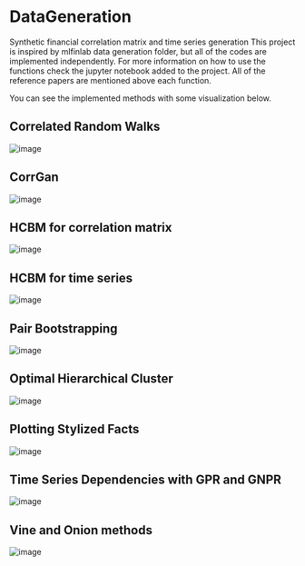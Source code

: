 # DataGeneration
Synthetic financial correlation matrix and time series generation
This project is inspired by mlfinlab data generation folder, but all of the codes are implemented independently. 
For more information on how to use the functions check the jupyter notebook added to the project. 
All of the reference papers are mentioned above each function. 

You can see the implemented methods with some visualization below. 

## Correlated Random Walks
![image](https://user-images.githubusercontent.com/36361539/184535768-95d1cf8e-2128-435e-979f-c1800bb509b3.png)

## CorrGan
![image](https://user-images.githubusercontent.com/36361539/184535804-e0b53a28-f589-4995-8bea-2e21e7ec919e.png)

## HCBM for correlation matrix
![image](https://user-images.githubusercontent.com/36361539/184535815-177b842f-8b65-4e62-aac6-f0f1ef0e1fbe.png)

## HCBM for time series
![image](https://user-images.githubusercontent.com/36361539/184535830-45c1539f-3739-47d6-9a67-d8a069d5f500.png)

## Pair Bootstrapping
![image](https://user-images.githubusercontent.com/36361539/184535844-d22d8541-aab4-43af-aebb-f644d53a2062.png)

## Optimal Hierarchical Cluster
![image](https://user-images.githubusercontent.com/36361539/184535857-b4f23da3-9ddd-4b1f-adb0-6015be19da2a.png)

## Plotting Stylized Facts
![image](https://user-images.githubusercontent.com/36361539/184535869-1a3a606d-2cb2-4baa-a609-8c236e940aec.png)

## Time Series Dependencies with GPR and GNPR
![image](https://user-images.githubusercontent.com/36361539/184535888-6aaf31b0-12af-4f9f-be2a-543a04ad6e3d.png)

## Vine and Onion methods
![image](https://user-images.githubusercontent.com/36361539/184535905-122f7e9e-1986-436a-a1d1-f4f891bb25ed.png)
